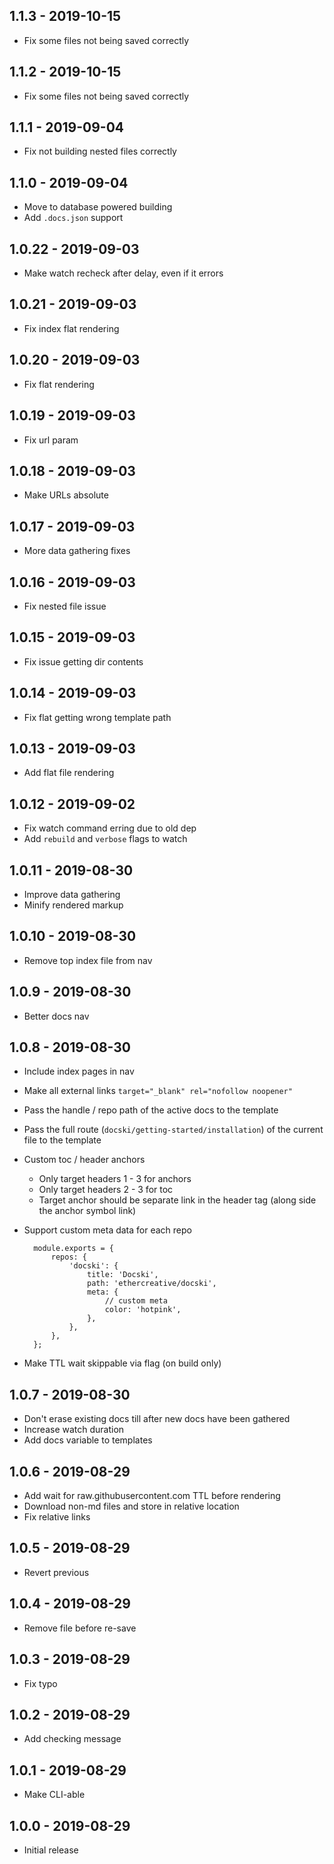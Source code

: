 ## 1.1.3 - 2019-10-15
- Fix some files not being saved correctly

## 1.1.2 - 2019-10-15
- Fix some files not being saved correctly

## 1.1.1 - 2019-09-04
- Fix not building nested files correctly

## 1.1.0 - 2019-09-04
- Move to database powered building
- Add `.docs.json` support

## 1.0.22 - 2019-09-03
- Make watch recheck after delay, even if it errors 

## 1.0.21 - 2019-09-03
- Fix index flat rendering

## 1.0.20 - 2019-09-03
- Fix flat rendering

## 1.0.19 - 2019-09-03
- Fix url param

## 1.0.18 - 2019-09-03
- Make URLs absolute

## 1.0.17 - 2019-09-03
- More data gathering fixes

## 1.0.16 - 2019-09-03
- Fix nested file issue

## 1.0.15 - 2019-09-03
- Fix issue getting dir contents

## 1.0.14 - 2019-09-03
- Fix flat getting wrong template path

## 1.0.13 - 2019-09-03
- Add flat file rendering

## 1.0.12 - 2019-09-02
- Fix watch command erring due to old dep
- Add `rebuild` and `verbose` flags to watch

## 1.0.11 - 2019-08-30
- Improve data gathering
- Minify rendered markup

## 1.0.10 - 2019-08-30
- Remove top index file from nav

## 1.0.9 - 2019-08-30
- Better docs nav

## 1.0.8 - 2019-08-30
- Include index pages in nav
- Make all external links `target="_blank" rel="nofollow noopener"`
- Pass the handle / repo path of the active docs to the template
- Pass the full route (`docski/getting-started/installation`) of the current file to the template
- Custom toc / header anchors
    - Only target headers 1 - 3 for anchors
    - Only target headers 2 - 3 for toc
    - Target anchor should be separate link in the header tag (along side the anchor symbol link)
- Support custom meta data for each repo

        module.exports = {
        	repos: {
        		'docski': {
        			title: 'Docski',
        			path: 'ethercreative/docski',
        			meta: {
        				// custom meta
        				color: 'hotpink',
        			},
        		},
        	},
        };

- Make TTL wait skippable via flag (on build only)

## 1.0.7 - 2019-08-30
- Don't erase existing docs till after new docs have been gathered
- Increase watch duration
- Add docs variable to templates

## 1.0.6 - 2019-08-29
- Add wait for raw.githubusercontent.com TTL before rendering
- Download non-md files and store in relative location
- Fix relative links

## 1.0.5 - 2019-08-29
- Revert previous

## 1.0.4 - 2019-08-29
- Remove file before re-save

## 1.0.3 - 2019-08-29
- Fix typo

## 1.0.2 - 2019-08-29
- Add checking message

## 1.0.1 - 2019-08-29
- Make CLI-able

## 1.0.0 - 2019-08-29
- Initial release
